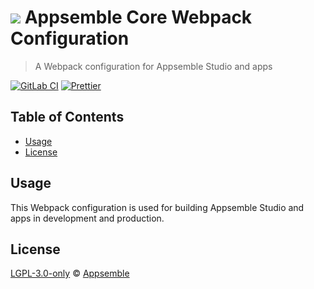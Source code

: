# ![](https://gitlab.com/appsemble/appsemble/-/raw/0.34.3/config/assets/logo.svg) Appsemble Core Webpack Configuration

> A Webpack configuration for Appsemble Studio and apps

[![GitLab CI](https://gitlab.com/appsemble/appsemble/badges/0.34.3/pipeline.svg)](https://gitlab.com/appsemble/appsemble/-/releases/0.34.3)
[![Prettier](https://img.shields.io/badge/code_style-prettier-ff69b4.svg)](https://prettier.io)

## Table of Contents

- [Usage](#usage)
- [License](#license)

## Usage

This Webpack configuration is used for building Appsemble Studio and apps in development and
production.

## License

[LGPL-3.0-only](https://gitlab.com/appsemble/appsemble/-/blob/0.34.3/LICENSE.md) ©
[Appsemble](https://appsemble.com)

